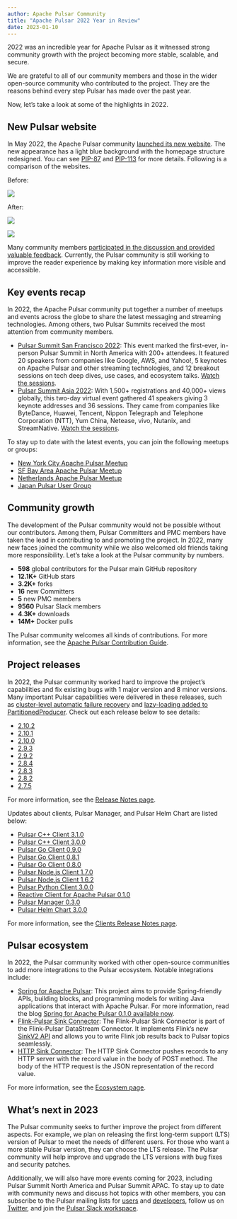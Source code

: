 ```yaml
---
author: Apache Pulsar Community
title: "Apache Pulsar 2022 Year in Review"
date: 2023-01-10
---
```


2022 was an incredible year for Apache Pulsar as it witnessed strong community growth with the project becoming more stable, scalable, and secure.

We are grateful to all of our community members and those in the wider open-source community who contributed to the project. They are the reasons behind every step Pulsar has made over the past year.

<!--truncate-->

Now, let’s take a look at some of the highlights in 2022.

## New Pulsar website

In May 2022, the Apache Pulsar community [launched its new website](https://lists.apache.org/thread/7nx3rm3cmpbw0ws1b62k17935xgyw2tj). The new appearance has a light blue background with the homepage structure redesigned. You can see [PIP-87](https://github.com/apache/pulsar/issues/12637) and [PIP-113](https://github.com/apache/pulsar/issues/13235) for more details. Following is a comparison of the websites.

Before:

![](/img/pulsar-website-before.png)

After:

![](/img/pulsar-new-website-after-1.png)

![](/img/pulsar-new-website-after-2.png)

Many community members [participated in the discussion and provided valuable feedback](https://github.com/apache/pulsar/issues/15538#issuecomment-1125602899). Currently, the Pulsar community is still working to improve the reader experience by making key information more visible and accessible.

## Key events recap

In 2022, the Apache Pulsar community put together a number of meetups and events across the globe to share the latest messaging and streaming technologies. Among others, two Pulsar Summits received the most attention from community members.

- [Pulsar Summit San Francisco 2022](https://streamnative.io/blog/community/2022-08-25-pulsar-summit-sf-2022-community-event-recap/): This event marked the first-ever, in-person Pulsar Summit in North America with 200+ attendees. It featured 20 speakers from companies like Google, AWS, and Yahoo!, 5 keynotes on Apache Pulsar and other streaming technologies, and 12 breakout sessions on tech deep dives, use cases, and ecosystem talks. [Watch the sessions](https://streamnative.io/pulsar-summit-on-demand/).
- [Pulsar Summit Asia 2022](pathname:///blog/2022/12/01/pulsar-summit-asia-2022-recap/): With 1,500+ registrations and 40,000+ views globally, this two-day virtual event gathered 41 speakers giving 3 keynote addresses and 36 sessions. They came from companies like ByteDance, Huawei, Tencent, Nippon Telegraph and Telephone Corporation (NTT), Yum China, Netease, vivo, Nutanix, and StreamNative. [Watch the sessions](https://www.youtube.com/playlist?list=PLqRma1oIkcWgeNb3kgzqFyg5sywH8S4yy).

To stay up to date with the latest events, you can join the following meetups or groups:

- [New York City Apache Pulsar Meetup](https://www.meetup.com/new-york-city-apache-pulsar-meetup/)
- [SF Bay Area Apache Pulsar Meetup](https://www.meetup.com/sf-bay-area-apache-pulsar-meetup/)
- [Netherlands Apache Pulsar Meetup](https://www.meetup.com/netherlands-apache-pulsar-meetup/)
- [Japan Pulsar User Group](https://japan-pulsar-user-group.connpass.com/)

## Community growth

The development of the Pulsar community would not be possible without our contributors. Among them, Pulsar Committers and PMC members have taken the lead in contributing to and promoting the project. In 2022, many new faces joined the community while we also welcomed old friends taking more responsibility. Let’s take a look at the Pulsar community by numbers.

- **598** global contributors for the Pulsar main GitHub repository
- **12.1K+** GitHub stars
- **3.2K+** forks
- **16** new Committers
- **5** new PMC members
- **9560** Pulsar Slack members
- **4.3K+** downloads
- **14M+** Docker pulls

The Pulsar community welcomes all kinds of contributions. For more information, see the [Apache Pulsar Contribution Guide](pathname:///contribute/).

## Project releases

In 2022, the Pulsar community worked hard to improve the project’s capabilities and fix existing bugs with 1 major version and 8 minor versions. Many important Pulsar capabilities were delivered in these releases, such as [cluster-level automatic failure recovery](https://github.com/apache/pulsar/pull/13316) and [lazy-loading added to PartitionedProducer](https://github.com/apache/pulsar/pull/10279). Check out each release below to see details:

- [2.10.2](https://github.com/apache/pulsar/releases/tag/v2.10.2)
- [2.10.1](https://github.com/apache/pulsar/releases/tag/v2.10.1)
- [2.10.0](https://github.com/apache/pulsar/releases/tag/v2.10.0)
- [2.9.3](https://github.com/apache/pulsar/releases/tag/v2.9.3)
- [2.9.2](https://github.com/apache/pulsar/releases/tag/v2.9.2)
- [2.8.4](https://github.com/apache/pulsar/releases/tag/v2.8.4)
- [2.8.3](https://github.com/apache/pulsar/releases/tag/v2.8.3)
- [2.8.2](https://github.com/apache/pulsar/releases/tag/v2.8.2)
- [2.7.5](https://github.com/apache/pulsar/releases/tag/v2.7.5)

For more information, see the [Release Notes page](pathname:///release-notes/).

Updates about clients, Pulsar Manager, and Pulsar Helm Chart are listed below:

- [Pulsar C++ Client 3.1.0](https://github.com/apache/pulsar-client-cpp/releases/tag/v3.1.0)
- [Pulsar C++ Client 3.0.0](https://github.com/apache/pulsar-client-cpp/releases/tag/v3.0.0)
- [Pulsar Go Client 0.9.0](https://github.com/apache/pulsar-client-go/releases/tag/v0.9.0)
- [Pulsar Go Client 0.8.1](https://github.com/apache/pulsar-client-go/releases/tag/v0.8.1)
- [Pulsar Go Client 0.8.0](https://github.com/apache/pulsar-client-go/releases/tag/v0.8.0)
- [Pulsar Node.js Client 1.7.0](https://github.com/apache/pulsar-client-node/releases/tag/v1.7.0)
- [Pulsar Node.js Client 1.6.2](https://github.com/apache/pulsar-client-node/releases/tag/v1.6.2)
- [Pulsar Python Client 3.0.0](https://github.com/apache/pulsar-client-python/releases/tag/v3.0.0)
- [Reactive Client for Apache Pulsar 0.1.0](https://github.com/apache/pulsar-client-reactive/releases/tag/v0.1.0)
- [Pulsar Manager 0.3.0](https://github.com/apache/pulsar-manager/releases/tag/v0.3.0)
- [Pulsar Helm Chart 3.0.0](https://github.com/apache/pulsar-helm-chart/releases/tag/pulsar-3.0.0)

For more information, see the [Clients Release Notes page](pathname:///release-notes/clients/).

## Pulsar ecosystem

In 2022, the Pulsar community worked with other open-source communities to add more integrations to the Pulsar ecosystem. Notable integrations include:

- [Spring for Apache Pulsar](https://spring.io/blog/2022/09/20/spring-for-apache-pulsar-0-1-0-m1-is-now-available): This project aims to provide Spring-friendly APIs, building blocks, and programming models for writing Java applications that interact with Apache Pulsar. For more information, read the blog [Spring for Apache Pulsar 0.1.0 available now](https://spring.io/blog/2022/12/15/spring-for-apache-pulsar-0-1-0-available-now).
- [Flink-Pulsar Sink Connector](https://nightlies.apache.org/flink/flink-docs-master/docs/connectors/datastream/pulsar/#pulsar-sink): The Flink-Pulsar Sink Connector is part of the Flink-Pulsar DataStream Connector. It implements Flink’s new [SinkV2 API](https://cwiki.apache.org/confluence/display/FLINK/FLIP-177%3A+Extend+Sink+API) and allows you to write Flink job results back to Pulsar topics seamlessly.
- [HTTP Sink Connector](https://github.com/apache/pulsar/issues/17719): The HTTP Sink Connector pushes records to any HTTP server with the record value in the body of POST method. The body of the HTTP request is the JSON representation of the record value.

For more information, see the [Ecosystem page](pathname:///ecosystem/).

## What’s next in 2023

The Pulsar community seeks to further improve the project from different aspects. For example, we plan on releasing the first long-term support (LTS) version of Pulsar to meet the needs of different users. For those who want a more stable Pulsar version, they can choose the LTS release. The Pulsar community will help improve and upgrade the LTS versions with bug fixes and security patches.

Additionally, we will also have more events coming for 2023, including Pulsar Summit North America and Pulsar Summit APAC. To stay up to date with community news and discuss hot topics with other members, you can subscribe to the Pulsar mailing lists for [users](mailto:users-subscribe@pulsar.apache.org) and [developers](mailto:dev-subscribe@pulsar.apache.org), follow us on [Twitter](https://twitter.com/apache_pulsar), and join the [Pulsar Slack workspace](https://communityinviter.com/apps/apache-pulsar/apache-pulsar).